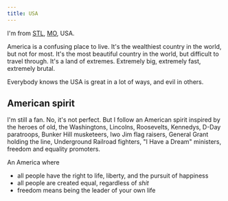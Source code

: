 ```yaml
---
title: USA
---
```

I'm from [STL](/STL), [MO](/MO), USA.

America is a confusing place to live. It's the wealthiest country in the world, but not for most. It's the most beautiful country in the world, but difficult to travel through. It's a land of extremes. Extremely big, extremely fast, extremely brutal.

Everybody knows the USA is great in a lot of ways, and evil in others.

## American spirit
I'm still a fan. No, it's not perfect. But I follow an American spirit inspired by the heroes of old, the Washingtons, Lincolns, Roosevelts, Kennedys, D-Day paratroops, Bunker Hill musketeers, Iwo Jim flag raisers, General Grant holding the line, Underground Railroad fighters, "I Have a Dream" ministers, freedom and equality promoters.

An America where
- all people have the right to life, liberty, and the pursuit of happiness
- all people are created equal, regardless of *shit*
- freedom means being the leader of your own life

